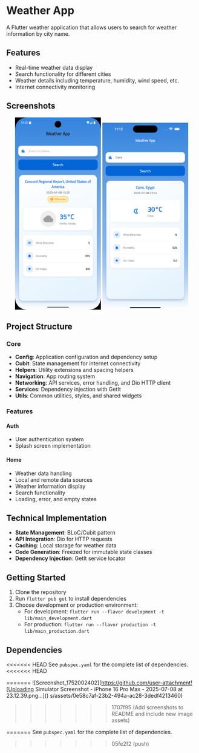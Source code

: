 # Weather App

A Flutter weather application that allows users to search for weather information by city name.

## Features

- Real-time weather data display
- Search functionality for different cities
- Weather details including temperature, humidity, wind speed, etc.
- Internet connectivity monitoring

## Screenshots

<div align="center">
  <img src="./assets/images/pngs/screenshot_one.png" width="45%">
  <img src="./assets/images/pngs/screenshot_two.png" width="45%">
</div>

## Project Structure

### Core
- **Config**: Application configuration and dependency setup
- **Cubit**: State management for internet connectivity
- **Helpers**: Utility extensions and spacing helpers
- **Navigation**: App routing system
- **Networking**: API services, error handling, and Dio HTTP client
- **Services**: Dependency injection with GetIt
- **Utils**: Common utilities, styles, and shared widgets

### Features

#### Auth
- User authentication system
- Splash screen implementation

#### Home
- Weather data handling
- Local and remote data sources
- Weather information display
- Search functionality
- Loading, error, and empty states

## Technical Implementation

- **State Management**: BLoC/Cubit pattern
- **API Integration**: Dio for HTTP requests
- **Caching**: Local storage for weather data
- **Code Generation**: Freezed for immutable state classes
- **Dependency Injection**: GetIt service locator

## Getting Started

1. Clone the repository
2. Run `flutter pub get` to install dependencies
3. Choose development or production environment:
   - For development: `flutter run --flavor development -t lib/main_development.dart`
   - For production: `flutter run --flavor production -t lib/main_production.dart`

## Dependencies

<<<<<<< HEAD
See `pubspec.yaml` for the complete list of dependencies.
<<<<<<< HEAD

=======
![Screenshot_1752002402](https://github.com/user-attachment![Uploading Simulator Screenshot - iPhone 16 Pro Max - 2025-07-08 at 23.12.39.png…]()
s/assets/0e58c7af-23b2-494a-ac28-3dedf4213460)
>>>>>>> 1707f95 (Add screenshots to README and include new image assets)

=======
See `pubspec.yaml` for the complete list of dependencies.
>>>>>>> 05fe2f2 (push)
